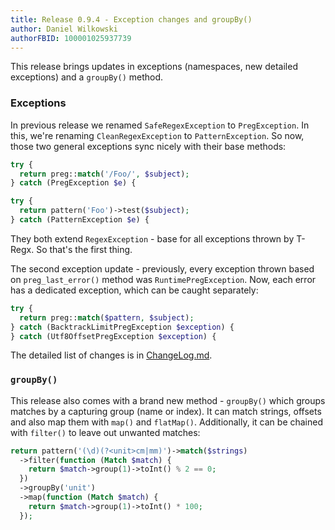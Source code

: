 ```yaml
---
title: Release 0.9.4 - Exception changes and groupBy()
author: Daniel Wilkowski
authorFBID: 100001025937739
---
```


This release brings updates in exceptions (namespaces, new detailed exceptions) and a `groupBy()` method.

### Exceptions

In previous release we renamed `SafeRegexException` to `PregException`. In this, we're renaming `CleanRegexException` to `PatternException`. So now, those two general exceptions sync nicely with their base methods:

```php
try {
  return preg::match('/Foo/', $subject);
} catch (PregException $e) {
```

```php
try {
  return pattern('Foo')->test($subject);
} catch (PatternException $e) {
```

They both extend `RegexException` - base for all exceptions thrown by T-Regx. So that's the first thing.

The second exception update - previously, every exception thrown based on `preg_last_error()` method was `RuntimePregException`. Now, each error has a dedicated exception, which can be caught separately:
```php
try {
  return preg::match($pattern, $subject);
} catch (BacktrackLimitPregException $exception) {
} catch (Utf8OffsetPregException $exception) {
```
The detailed list of changes is in [ChangeLog.md].

[ChangeLog.md]: https://github.com/T-Regx/T-Regx/blob/master/ChangeLog.md

### `groupBy()`

This release also comes with a brand new method - `groupBy()` which groups matches by a capturing group (name or index). It can match strings, offsets and also map them with `map()` and `flatMap()`. Additionally, it can be chained with `filter()` to leave out unwanted matches:
```php
return pattern('(\d)(?<unit>cm|mm)')->match($strings)
  ->filter(function (Match $match) {
    return $match->group(1)->toInt() % 2 == 0;
  })
  ->groupBy('unit')
  ->map(function (Match $match) {
    return $match->group(1)->toInt() * 100;
  });
```